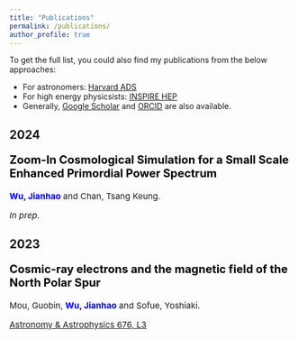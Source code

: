 ```yaml
---
title: "Publications"
permalink: /publications/
author_profile: true
---
```


To get the full list, you could also find my publications from the below approaches:  
- For astronomers: [Harvard ADS](https://ui.adsabs.harvard.edu/search/q=orcid%3A0009-0000-7431-7885&sort=date+desc)  
- For high energy physicsists: [INSPIRE HEP](https://inspirehep.net/authors/2685932)  
- Generally, [Google Scholar](https://scholar.google.com/citations?user=hxR2VSsAAAAJ&hl=zh-CN&authuser=2) and [ORCID](https://orcid.org/0009-0000-7431-7885) are also available.

## 2024

<p style="color: black; font-weight: bold; font-size: 20px; line-height: 1.2;">
  Zoom-In Cosmological Simulation for a Small Scale Enhanced Primordial Power Spectrum
</p>
<p style="line-height: 1.2;font-size: 15px;">
  <strong><span style="color: blue;">Wu, Jianhao</span></strong> and Chan, Tsang Keung.
</p>
<a style="font-size: 15px; font-style: italic;">In prep.</a>

## 2023

<p style="color: black; font-weight: bold; font-size: 20px; line-height: 1.2;">
  Cosmic-ray electrons and the magnetic field of the North Polar Spur
</p>
<p style="line-height: 1.2;font-size: 15px;">
  Mou, Guobin, <strong><span style="color: blue;">Wu, Jianhao</span></strong> and Sofue, Yoshiaki.
</p>
<a style="font-size: 15px;" href="https://www.aanda.org/articles/aa/full_html/2023/08/aa45401-22/aa45401-22.html">Astronomy & Astrophysics 676, L3</a>